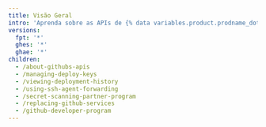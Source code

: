 ```yaml
---
title: Visão Geral
intro: 'Aprenda sobre as APIs de {% data variables.product.prodname_dotcom %}''{% ifversion ghes or ghae %} e proteja suas implantações.{% else %}, proteja as suas implantações e participe do Programa de Desenvolvedor de {% data variables.product.prodname_dotcom %}.{% endif %}'
versions:
  fpt: '*'
  ghes: '*'
  ghae: '*'
children:
  - /about-githubs-apis
  - /managing-deploy-keys
  - /viewing-deployment-history
  - /using-ssh-agent-forwarding
  - /secret-scanning-partner-program
  - /replacing-github-services
  - /github-developer-program
---
```


